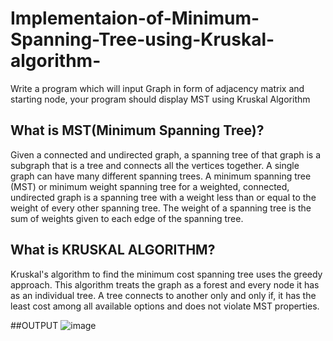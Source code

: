# Implementaion-of-Minimum-Spanning-Tree-using-Kruskal-algorithm-
Write a program which will input Graph in form of adjacency matrix and starting node, your program should display MST using Kruskal Algorithm

## What is MST(Minimum Spanning Tree)?
Given a connected and undirected graph, a spanning tree of that graph is a subgraph that is a tree and connects all the vertices together. A single graph can have many different spanning trees. A minimum spanning tree (MST) or minimum weight spanning tree for a weighted, connected, undirected graph is a spanning tree with a weight less than or equal to the weight of every other spanning tree. The weight of a spanning tree is the sum of weights given to each edge of the spanning tree.

## What is KRUSKAL ALGORITHM?
Kruskal's algorithm to find the minimum cost spanning tree uses the greedy approach. This algorithm treats the graph as a forest and every node it has as an individual tree. A tree connects to another only and only if, it has the least cost among all available options and does not violate MST properties.

##OUTPUT
![image](https://user-images.githubusercontent.com/69696459/129102587-ca0704db-6ff3-45c9-bd1b-bebfe951c9d3.png)


